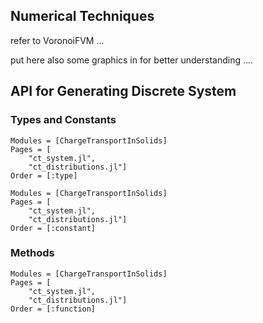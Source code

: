 ## Numerical Techniques
refer to VoronoiFVM ... 

put here also some graphics in for better understanding ....

## API for Generating Discrete System
### Types and Constants


```@autodocs
Modules = [ChargeTransportInSolids]
Pages = [
    "ct_system.jl",
    "ct_distributions.jl"]
Order = [:type]
```

```@autodocs
Modules = [ChargeTransportInSolids]
Pages = [
    "ct_system.jl",
    "ct_distributions.jl"]
Order = [:constant]
```
### Methods

```@autodocs
Modules = [ChargeTransportInSolids]
Pages = [
    "ct_system.jl",
    "ct_distributions.jl"]
Order = [:function]
```
